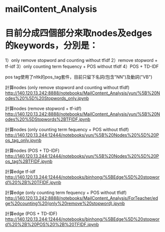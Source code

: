 # mailContent_Analysis
# 目前分成四個部分來取nodes及edges的keywords，分別是：

1）only remove stopword and counting without tfidf
2）remove stopword + tf-idf
3）only counting term fequency + POS without tfidf
4）POS + TD-IDF

pos tag使用了nltk的pos_tag套件，目前只留下名詞(包含"NN")及動詞("VB")

計算nodes (only remove stopword and counting without tfidf)<br>
http://140.120.13.242:8888/notebooks/MailContent_Analysis/yun/%5B%20Nodes%20%5D%20Stopwords_only.ipynb

計算nodes (remove stopword + tf-idf)<br>
http://140.120.13.242:8888/notebooks/MailContent_Analysis/yun/%5B%20Nodes%20%5DStopwords%2BTFIDF.ipynb

計算nodes (only counting term fequency + POS without tfidf)
http://140.120.13.244:12444/notebooks/yun/%5B%20Nodes%20%5D%20Pos_tag_only.ipynb

計算nodes (POS + TD-IDF)
http://140.120.13.244:12444/notebooks/yun/%5B%20Nodes%20%5D%20Pos_tag%2BTFIDF.ipynb

計算edge tf-idf<br>
http://140.120.13.244:12444/notebooks/binhong/%5BEdge%5D%20stopword%20%2B%20TFIDF.ipynb

計算edge (only counting term fequency + POS without tfidf)<br>
http://140.120.13.242:8888/notebooks/MailContent_Analysis/ForTeacher/edge%20counting%20(only%20remove%20stopword).ipynb

計算edge (POS + TD-IDF)<br>
http://140.120.13.244:12444/notebooks/binhong/%5BEdge%5D%20stopword%20%2B%20POS%20%2B%20TFIDF.ipynb

